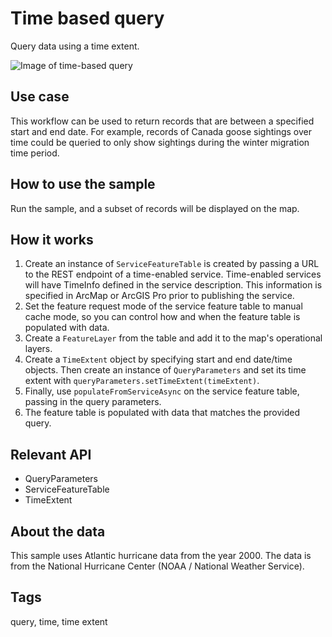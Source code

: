 # Time based query

Query data using a time extent. 

![Image of time-based query](time-based-query.png)

## Use case

This workflow can be used to return records that are between a specified start and end date. For example, records of Canada goose sightings over time could be queried to only show sightings during the winter migration time period.

## How to use the sample

Run the sample, and a subset of records will be displayed on the map.

## How it works

1. Create an instance of `ServiceFeatureTable` is created by passing a URL to the REST endpoint of a time-enabled service. Time-enabled services will have TimeInfo defined in the service description. This information is specified in ArcMap or ArcGIS Pro prior to publishing the service.
2. Set the feature request mode of the service feature table to manual cache mode, so you can control how and when the feature table is populated with data.
3. Create a `FeatureLayer` from the table and add it to the map's operational layers.
4. Create a `TimeExtent` object by specifying start and end date/time objects. Then create an instance of `QueryParameters` and set its time extent with `queryParameters.setTimeExtent(timeExtent)`.
5. Finally, use `populateFromServiceAsync` on the service feature table, passing in the query parameters.
6. The feature table is populated with data that matches the provided query.

## Relevant API

* QueryParameters
* ServiceFeatureTable
* TimeExtent

## About the data

This sample uses Atlantic hurricane data from the year 2000. The data is from the National Hurricane Center (NOAA / National Weather Service).

## Tags

query, time, time extent
